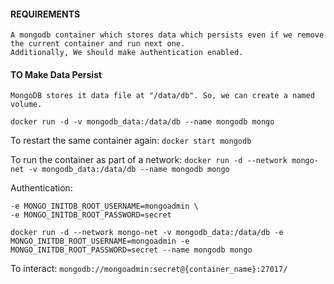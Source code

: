 #### REQUIREMENTS

    A mongodb container which stores data which persists even if we remove the current container and run next one.
    Additionally, We should make authentication enabled.

#### TO Make Data Persist

    MongoDB stores it data file at "/data/db". So, we can create a named volume.

`docker run -d -v mongodb_data:/data/db --name mongodb mongo`

To restart the same container again: `docker start mongodb`

To run the container as part of a network: `docker run -d --network mongo-net -v mongodb_data:/data/db --name mongodb mongo`

Authentication:

    -e MONGO_INITDB_ROOT_USERNAME=mongoadmin \
    -e MONGO_INITDB_ROOT_PASSWORD=secret

`docker run -d --network mongo-net -v mongodb_data:/data/db -e MONGO_INITDB_ROOT_USERNAME=mongoadmin -e MONGO_INITDB_ROOT_PASSWORD=secret --name mongodb mongo`

To interact: `mongodb://mongoadmin:secret@{container_name}:27017/`
